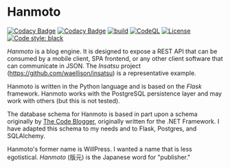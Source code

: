 # Hanmoto

[![Codacy Badge](https://app.codacy.com/project/badge/Grade/dfbc8f722a5e4eef81e8f35c8ee1f206)](https://www.codacy.com/gh/waellison/hanmoto/dashboard?utm_source=github.com&amp;utm_medium=referral&amp;utm_content=waellison/hanmoto&amp;utm_campaign=Badge_Grade)
[![Codacy Badge](https://app.codacy.com/project/badge/Coverage/dfbc8f722a5e4eef81e8f35c8ee1f206)](https://www.codacy.com/gh/waellison/hanmoto/dashboard?utm_source=github.com&utm_medium=referral&utm_content=waellison/hanmoto&utm_campaign=Badge_Coverage)
[![build](https://github.com/waellison/hanmoto/actions/workflows/pytest.yml/badge.svg)](https://github.com/waellison/hanmoto/actions/workflows/pytest.yml)
[![CodeQL](https://github.com/waellison/hanmoto/actions/workflows/codeql-analysis.yml/badge.svg)](https://github.com/waellison/hanmoto/actions/workflows/codeql-analysis.yml)
[![License](https://img.shields.io/github/license/waellison/hanmoto)](#)
[![Code style: black](https://img.shields.io/badge/code%20style-black-000000.svg)](https://github.com/psf/black)

_Hanmoto_ is a blog engine.  It is designed to expose a REST API that
can be consumed by a mobile client, SPA frontend, or any other client
software that can communicate in JSON.  The _Insatsu_ project
(<https://github.com/waellison/insatsu>) is a representative example.

Hanmoto is written in the Python language and is based on the _Flask_
framework.  Hanmoto works with the PostgreSQL persistence layer and
may work with others (but this is not tested).

The database schema for Hanmoto is based in part upon a schema
originally by [The Code Blogger][0], originally written for the
.NET Framework.  I have adapted this schema to my needs and to
Flask, Postgres, and SQLAlchemy.

Hanmoto's former name is WillPress.  I wanted a name that is less
egotistical.  _Hanmoto_ (版元) is the Japanese word for "publisher."

[0]: https://thecodeblogger.com/2021/06/25/database-schema-for-blog-management-using-net-ef-core/

